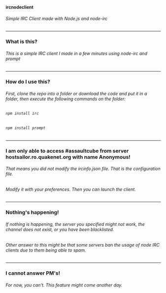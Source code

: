 **ircnodeclient**

###### Simple IRC Client made with Node.js and node-irc
---
### What is this? ###
###### This is a simple IRC client I made in a few minutes using node-irc and prompt
---
### How do I use this? ###
###### First, clone the repo into a folder or download the code and put it in a folder, then execute the following commands on the folder:
###### `npm install irc`
###### `npm install prompt`
---
### I am only able to access #assaultcube from server hostsailor.ro.quakenet.org with name Anonymous! ###
###### That means you did not modify the ircinfo.json file. That is the configuration file.
###### Modify it with your preferences. Then you can launch the client.
---
### Nothing's happening! ###
###### If nothing is happening, the server you specified might not work, the channel does not exist, or you have been blacklisted.
###### Other answer to this might be that some servers ban the usage of node IRC clients due to them being able to spam.
---
### I cannot answer PM's! ###
###### For now, you can't. This feature might come another day.

